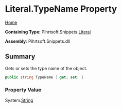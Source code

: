 # Literal\.TypeName Property

[Home](../../../../README.md)

**Containing Type**: Pihrtsoft\.Snippets\.[Literal](../README.md)

**Assembly**: Pihrtsoft\.Snippets\.dll

## Summary

Gets or sets the type name of the object\.

```csharp
public string TypeName { get; set; }
```

### Property Value

System\.[String](https://docs.microsoft.com/en-us/dotnet/api/system.string)


